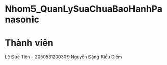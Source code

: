 # Nhom5_QuanLySuaChuaBaoHanhPanasonic
# Thành viên

Lê Đức Tiên - 2050531200309
Nguyễn Đặng Kiều Diểm
